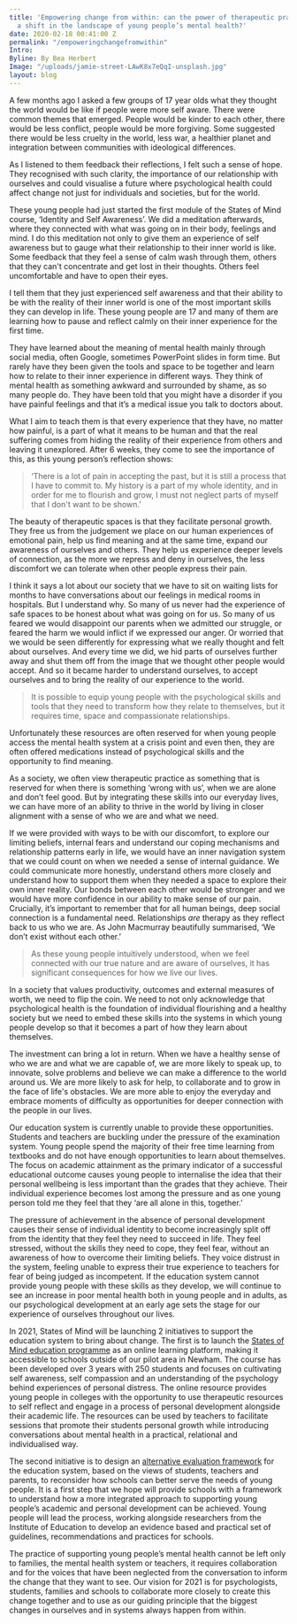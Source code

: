 ```yaml
---
title: 'Empowering change from within: can the power of therapeutic practice create
  a shift in the landscape of young people’s mental health?'
date: 2020-02-18 00:41:00 Z
permalink: "/empoweringchangefromwithin"
Intro: 
Byline: By Bea Herbert
Image: "/uploads/jamie-street-LAwK8x7eQqI-unsplash.jpg"
layout: blog
---
```


A few months ago I asked a few groups of 17 year olds what they thought the world would be like if people were more self aware. There were common themes that emerged. People would be kinder to each other, there would be less conflict, people would be more forgiving. Some suggested there would be less cruelty in the world, less war, a healthier planet and integration between communities with ideological differences.

As I listened to them feedback their reflections, I felt such a sense of hope. They recognised with such clarity, the importance of our relationship with ourselves and could visualise a future where psychological health could affect change not just for individuals and societies, but for the world.

These young people had just started the first module of the States of Mind course, ‘Identity and Self Awareness’. We did a meditation afterwards, where they connected with what was going on in their body, feelings and mind. I do this meditation not only to give them an experience of self awareness but to gauge what their relationship to their inner world is like. Some feedback that they feel a sense of calm wash through them, others that they can't concentrate and get lost in their thoughts. Others feel uncomfortable and have to open their eyes.

I tell them that they just experienced self awareness and that their ability to be with the reality of their inner world is one of the most important skills they can develop in life. These young people are 17 and many of them are learning how to pause and reflect calmly on their inner experience for the first time.

They have learned about the meaning of mental health mainly through social media, often Google, sometimes PowerPoint slides in form time. But rarely have they been given the tools and space to be together and learn how to relate to their inner experience in different ways. They think of mental health as something awkward and surrounded by shame, as so many people do. They have been told that you might have a disorder if you have painful feelings and that it’s a medical issue you talk to doctors about.

What I aim to teach them is that every experience that they have, no matter how painful, is a part of what it means to be human and that the real suffering comes from hiding the reality of their experience from others and leaving it unexplored. After 6 weeks, they come to see the importance of this, as this young person’s reflection shows:

> ‘There is a lot of pain in accepting the past, but it is still a process that I have to commit to. My history is a part of my whole identity, and in order for me to flourish and grow, I must not neglect parts of myself that I don't want to be shown.’

The beauty of therapeutic spaces is that they facilitate personal growth. They free us from the judgement we place on our human experiences of emotional pain, help us find meaning and at the same time, expand our awareness of ourselves and others. They help us experience deeper levels of connection, as the more we repress and deny in ourselves, the less discomfort we can tolerate when other people express their pain.

I think it says a lot about our society that we have to sit on waiting lists for months to have conversations about our feelings in medical rooms in hospitals. But I understand why. So many of us never had the experience of safe spaces to be honest about what was going on for us. So many of us feared we would disappoint our parents when we admitted our struggle, or feared the harm we would inflict if we expressed our anger. Or worried that we would be seen differently for expressing what we really thought and felt about ourselves. And every time we did, we hid parts of ourselves further away and shut them off from the image that we thought other people would accept. And so it became harder to understand ourselves, to accept ourselves and to bring the reality of our experience to the world.

> It is possible to equip young people with the psychological skills and tools that they need to transform how they relate to themselves, but it requires time, space and compassionate relationships.  

Unfortunately these resources are often reserved for when young people access the mental health system at a crisis point and even then, they are often offered medications instead of psychological skills and the opportunity to find meaning.

As a society, we often view therapeutic practice as something that is reserved for when there is something ‘wrong with us’, when we are alone and don’t feel good. But by integrating these skills into our everyday lives, we can have more of an ability to thrive in the world by living in closer alignment with a sense of who we are and what we need.

If we were provided with ways to be with our discomfort, to explore our limiting beliefs, internal fears and understand our coping mechanisms and relationship patterns early in life, we would have an inner navigation system that we could count on when we needed a sense of internal guidance. We could communicate more honestly, understand others more closely and understand how to support them when they needed a space to explore their own inner reality. Our bonds between each other would be stronger and we would have more confidence in our ability to make sense of our pain. 
Crucially, it’s important to remember that for all human beings, deep social connection is a fundamental need. Relationships *are* therapy as they reflect back to us who we are. As John Macmurray beautifully summarised, ‘We don’t exist without each other.’

> As these young people intuitively understood, when we feel connected with our true nature and are aware of ourselves, it has significant consequences for how we live our lives.


In a society that values productivity, outcomes and external measures of worth, we need to flip the coin. We need to not only acknowledge that psychological health is the foundation of individual flourishing and a healthy society but we need to embed these skills into the systems in which young people develop so that it becomes a part of how they learn about themselves.

The investment can bring a lot in return. When we have a healthy sense of who we are and what we are capable of, we are more likely to speak up, to innovate, solve problems and believe we can make a difference to the world around us. We are more likely to ask for help, to collaborate and to grow in the face of life's obstacles. We are more able to enjoy the everyday and embrace moments of difficulty as opportunities for deeper connection with the people in our lives.

Our education system is currently unable to provide these opportunities. Students and teachers are buckling under the pressure of the examination system. Young people spend the majority of their free time learning from textbooks and do not have enough opportunities to learn about themselves. The focus on academic attainment as the primary indicator of a successful educational outcome causes young people to internalise the idea that their personal wellbeing is less important than the grades that they achieve. Their individual experience becomes lost among the pressure and as one young person told me they feel that they ‘are all alone in this, together.’

The pressure of achievement in the absence of personal development causes their sense of individual identity to become increasingly split off from the identity that they feel they need  to succeed in life. They feel stressed, without the skills they need to cope, they feel fear, without an awareness of how to overcome their limiting beliefs. They voice distrust in the system, feeling unable to express their true experience to teachers for fear of being judged as incompetent. If the education system cannot provide young people with these skills as they develop, we will continue to see an increase in poor mental health both in young people and in adults, as our psychological development at an early age sets the stage for our experience of ourselves throughout our lives.

In 2021, States of Mind will be launching 2 initiatives to support the education system to bring about change. The first is to launch the [States of Mind education programme](https://www.statesofmind.org/journal/2020/11/12/online-education-programme.html) as an online learning platform, making it accessible to schools outside of our pilot area in Newham. The course has been developed over 3 years with 250 students and focuses on cultivating self awareness, self compassion and an understanding of the psychology behind experiences of personal distress. The online resource provides young people in colleges with the opportunity to use therapeutic resources to self reflect and engage in a process of personal development alongside their academic life. The resources can be used by teachers to facilitate sessions that promote their students personal growth while introducing conversations about mental health in a practical, relational and individualised way.

The second initiative is to design an [alternative evaluation framework](https://www.statesofmind.org/journal/2020/11/18/education-inspection-students.html) for the education system, based on the views of students, teachers and parents, to reconsider how schools can better serve the needs of young people.  It is a first step that we hope will provide schools with a framework to understand how a more integrated approach to supporting young people’s academic and personal development can be achieved.  Young people will lead the process, working alongside researchers from the Institute of Education to develop an evidence based and practical set of guidelines, recommendations and practices for schools.

The practice of supporting young people’s mental health cannot be left only to families, the mental health system or teachers, it requires collaboration and for the voices that have been neglected from the conversation to inform the change that they want to see. Our vision for 2021 is for psychologists, students, families and schools to collaborate more closely to create this change together and to use as our guiding principle that the biggest changes in ourselves and in systems always happen from within.